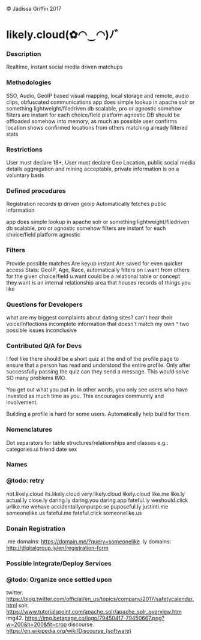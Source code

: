 &copy; Jadissa Griffin 2017
# likely.cloud(✿◠‿◠)ﾉ゛

### Description
Realtime, instant social media driven matchups

### Methodologies
SSO, Audio, GeoIP based visual mapping, local storage and remote, audio clips, obfuscated communications
app does simple lookup in apache solr or something lightweight/filedriven db
scalable, pro or agnostic somehow
filters are instant for each choice/field
platform agnostic
DB should be offloaded somehow into memory, as much as possible
user confirms location
shows confirmed locations from others matching already filtered stats

### Restrictions
User must declare 18+,
User must declare Geo Location, public social media details aggregation and mining acceptable, private information is on a voluntary basis

### Defined procedures
Registration records ip driven geoip
Automatically fetches public information

app does simple lookup in apache solr or something lightweight/filedriven db
scalable, pro or agnostic somehow
filters are instant for each choice/field
platform agnostic

### Filters
Provide possible  matches
Are keyup instant
Are saved for even quicker access
Stats: GeoIP, Age, Race, 
automatically filters on i.want from others for the given choice/field
u.want could be a relational table or concept
they.want is an internal relationship area that houses records of things you like

### Questions for Developers
what are my biggest complaints about dating sites?
can't hear their voice/inflections
incomplete information that doesn't match my own
^ two possible issues
inconclusive

### Contributed Q/A for Devs
I feel like there should be a short quiz at the end of the profile page to ensure that a person has read and understood the entire profile. Only after successfully passing the quiz can they send a message. This would solve SO many problems IMO.

You get out what you put in. In other words, you only see users who have invested as much time as you. This encourages community and involvement.

Building a profile is hard for some users. Automatically help build for them.

### Nomenclatures
Dot separators for table structures/relationships and classes e.g.:
categories.ui
friend
date
sex

### Names
### @todo: retry
not.likely.cloud
its.likely.cloud
very.likely.cloud
likely.cloud
like.me
like.ly
actual.ly
close.ly
daring.ly
daring.you 
daring.app
fateful.ly
weshould.click
urlike.me
wehave
accidentallyonpurpo.se
puposeful.ly
justinti.me
someonelike.us
fateful.me
fateful.click
someonelike.us

### Donain Registration
.me domains: https://domain.me/?query=someonelike
.ly domains: http://digitalgroup.ly/en/registration-form

### Possible Integrate/Deploy Services
### @todo: Organize once settled upon
twitter. https://blog.twitter.com/official/en_us/topics/company/2017/safetycalendar.html
solr. https://www.tutorialspoint.com/apache_solr/apache_solr_overview.htm
img42. https://img.betapage.co/logo/79450417-79450667.png?w=200&h=200&fit=crop
discourse. https://en.wikipedia.org/wiki/Discourse_(software)